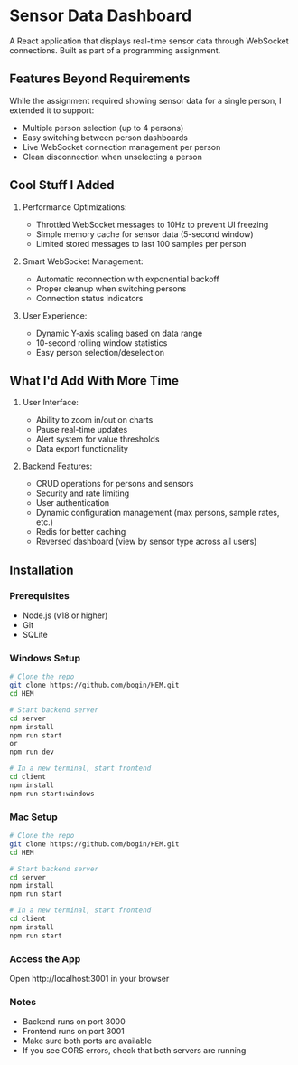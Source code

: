 # Sensor Data Dashboard

A React application that displays real-time sensor data through WebSocket connections. Built as part of a programming assignment.

## Features Beyond Requirements

While the assignment required showing sensor data for a single person, I extended it to support:
- Multiple person selection (up to 4 persons)
- Easy switching between person dashboards
- Live WebSocket connection management per person
- Clean disconnection when unselecting a person

## Cool Stuff I Added

1. Performance Optimizations:
   - Throttled WebSocket messages to 10Hz to prevent UI freezing
   - Simple memory cache for sensor data (5-second window)
   - Limited stored messages to last 100 samples per person

2. Smart WebSocket Management:
   - Automatic reconnection with exponential backoff
   - Proper cleanup when switching persons
   - Connection status indicators

3. User Experience:
   - Dynamic Y-axis scaling based on data range
   - 10-second rolling window statistics
   - Easy person selection/deselection

## What I'd Add With More Time

1. User Interface:
   - Ability to zoom in/out on charts
   - Pause real-time updates
   - Alert system for value thresholds
   - Data export functionality

2. Backend Features:
   - CRUD operations for persons and sensors
   - Security and rate limiting
   - User authentication
   - Dynamic configuration management (max persons, sample rates, etc.)
   - Redis for better caching
   - Reversed dashboard (view by sensor type across all users)

## Installation

### Prerequisites
- Node.js (v18 or higher)
- Git
- SQLite

### Windows Setup
```bash
# Clone the repo
git clone https://github.com/bogin/HEM.git
cd HEM

# Start backend server
cd server
npm install
npm run start
or
npm run dev

# In a new terminal, start frontend
cd client
npm install
npm run start:windows
```

### Mac Setup
```bash
# Clone the repo
git clone https://github.com/bogin/HEM.git
cd HEM

# Start backend server
cd server
npm install
npm run start

# In a new terminal, start frontend
cd client
npm install
npm run start
```

### Access the App
Open http://localhost:3001 in your browser

### Notes
- Backend runs on port 3000
- Frontend runs on port 3001
- Make sure both ports are available
- If you see CORS errors, check that both servers are running